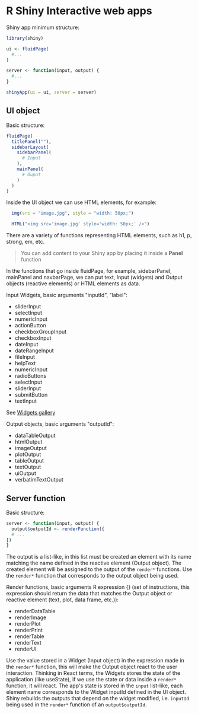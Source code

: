 # R Shiny Interactive web apps

Shiny app minimum structure:

```R
library(shiny)

ui <- fluidPage(
  #...
)

server <- function(input, output) {
  #...
}

shinyApp(ui = ui, server = server)
```

## UI object

Basic structure:

```R
fluidPage(
  titlePanel(""),
  sidebarLayout(
    sidebarPanel(
      # Input
    ),
    mainPanel(
      # Ouput
    )
  )
)
```

Inside the UI object we can use HTML elements, for example:

```R
  img(src = "image.jpg", style = "width: 50px;")
```

```R
  HTML("<img src='image.jpg' style='width: 50px;' />")
```

There are a variety of functions representing HTML elements, such as h1, p, strong, em, etc.

> You can add content to your Shiny app by placing it inside a **Panel** function

In the functions that go inside fluidPage, for example, sidebarPanel, mainPanel and navbarPage, we can
put text, Input (widgets) and Output objects (reactive elements) or HTML elements as data.

Input Widgets, basic arguments "inputId", "label":

- sliderInput
- selectInput
- numericInput
- actionButton
- checkboxGroupInput
- checkboxInput
- dateInput
- dateRangeInput
- fileInput
- helpText
- numericInput
- radioButtons
- selectInput
- sliderInput
- submitButton
- textInput

See [Widgets gallery](https://shiny.rstudio.com/gallery/widget-gallery.html)

Output objects, basic arguments "outputId":

- dataTableOutput
- htmlOutput
- imageOutput
- plotOutput
- tableOutput
- textOutput
- uiOutput
- verbatimTextOutput

## Server function

Basic structure:

```R
server <- function(input, output) {
  output$outputId <- renderFunction({
  # ...
})
}

```

The output is a list-like, in this list must be created an element with its name matching the name defined in the reactive element (Output object). The created element will be assigned to the output of the `render*` functions. Use the `render*` function that corresponds to the output object being used.

Render functions, basic arguments R expression {} (set of instructions, this expression should return the data that matches the Output object or reactive element (text, plot, data frame, etc.)):

- renderDataTable
- renderImage
- renderPlot
- renderPrint
- renderTable
- renderText
- renderUI

Use the value stored in a Widget (Input object) in the expression made in the `render*` function, this will make the Output object react to the user interaction. Thinking in React terms, the Widgets stores the state of the application (like useState), if we use the state or data inside a `render*` function, it will react. The app's state is stored in the `input` list-like, each element name corresponds to the Widget inputId defined in the UI object. Shiny rebuilds the outputs that depend on the widget modified, i.e. `inputId` being used in the `render*` function of an `output$outputId`.
